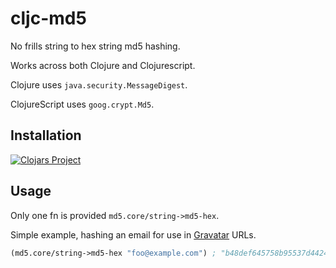 # cljc-md5

No frills string to hex string md5 hashing.

Works across both Clojure and Clojurescript.

Clojure uses `java.security.MessageDigest`.

ClojureScript uses `goog.crypt.Md5`.

## Installation

[![Clojars Project](https://img.shields.io/clojars/v/thedavidmeister/cljc-md5.svg)](https://clojars.org/thedavidmeister/cljc-md5)

## Usage

Only one fn is provided `md5.core/string->md5-hex`.

Simple example, hashing an email for use in [Gravatar](gravatar.com) URLs.

```clojure
(md5.core/string->md5-hex "foo@example.com") ; "b48def645758b95537d4424c84d1a9ff"
```
